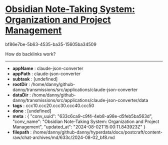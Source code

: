 # [Obsidian Note-Taking System: Organization and Project Management](https://claude.ai/chat/633c6ca9-c9f4-4eb8-a98e-d5feb5ba563d)

bf86e7be-5b63-4535-ba35-15605ba34509

How do backlinks work?

---

* **appName** : claude-json-converter
* **appPath** : claude-json-converter
* **subtask** : [undefined]
* **rootDir** : /home/danny/github-danny/transmissions/src/applications/claude-json-converter
* **dataDir** : /home/danny/github-danny/transmissions/src/applications/claude-json-converter/data
* **tags** : ccc10.ccc20.ccc30.ccc40.ccc50
* **done** : [undefined]
* **meta** : {
  "conv_uuid": "633c6ca9-c9f4-4eb8-a98e-d5feb5ba563d",
  "conv_name": "Obsidian Note-Taking System: Organization and Project Management",
  "updated_at": "2024-08-02T15:00:11.843923Z"
}
* **filepath** : /home/danny/github-danny/hyperdata/docs/postcraft/content-raw/chat-archives/md/633c/2024-08-02_bf8.md
